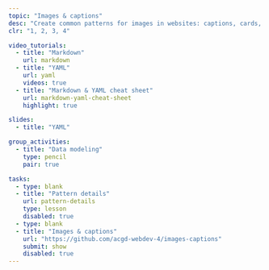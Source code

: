 ```yaml
---
topic: "Images & captions"
desc: "Create common patterns for images in websites: captions, cards, containers, and more."
clr: "1, 2, 3, 4"

video_tutorials:
  - title: "Markdown"
    url: markdown
  - title: "YAML"
    url: yaml
    videos: true
  - title: "Markdown & YAML cheat sheet"
    url: markdown-yaml-cheat-sheet
    highlight: true

slides:
  - title: "YAML"

group_activities:
  - title: "Data modeling"
    type: pencil
    pair: true

tasks:
  - type: blank
  - title: "Pattern details"
    url: pattern-details
    type: lesson
    disabled: true
  - type: blank
  - title: "Images & captions"
    url: "https://github.com/acgd-webdev-4/images-captions"
    submit: show
    disabled: true
---
```

